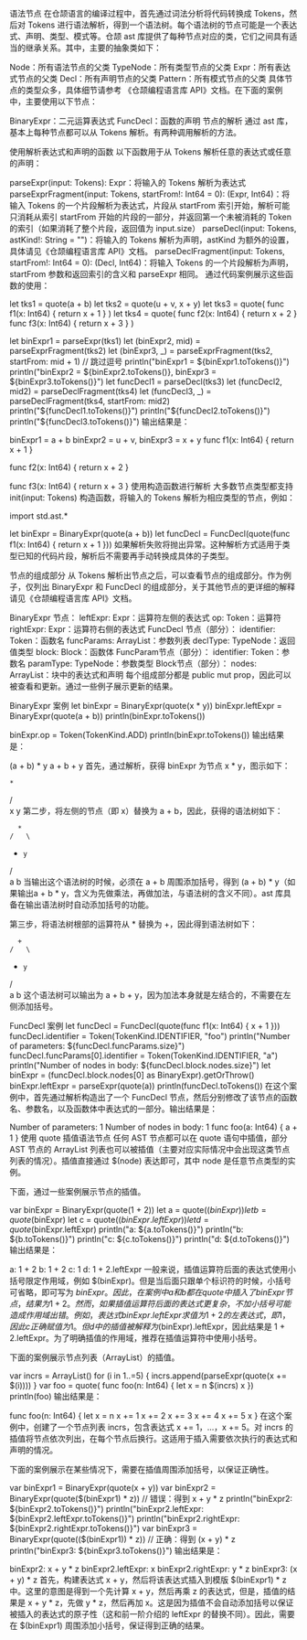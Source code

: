 语法节点
在仓颉语言的编译过程中，首先通过词法分析将代码转换成 Tokens，然后对 Tokens 进行语法解析，得到一个语法树。每个语法树的节点可能是一个表达式、声明、类型、模式等。仓颉 ast 库提供了每种节点对应的类，它们之间具有适当的继承关系。其中，主要的抽象类如下：

Node：所有语法节点的父类
TypeNode：所有类型节点的父类
Expr：所有表达式节点的父类
Decl：所有声明节点的父类
Pattern：所有模式节点的父类
具体节点的类型众多，具体细节请参考 《仓颉编程语言库 API》文档。在下面的案例中，主要使用以下节点：

BinaryExpr：二元运算表达式
FuncDecl：函数的声明
节点的解析
通过 ast 库，基本上每种节点都可以从 Tokens 解析。有两种调用解析的方法。

使用解析表达式和声明的函数
以下函数用于从 Tokens 解析任意的表达式或任意的声明：

parseExpr(input: Tokens): Expr：将输入的 Tokens 解析为表达式
parseExprFragment(input: Tokens, startFrom!: Int64 = 0): (Expr, Int64)：将输入 Tokens 的一个片段解析为表达式，片段从 startFrom 索引开始，解析可能只消耗从索引 startFrom 开始的片段的一部分，并返回第一个未被消耗的 Token 的索引（如果消耗了整个片段，返回值为 input.size）
parseDecl(input: Tokens, astKind!: String = "")：将输入的 Tokens 解析为声明，astKind 为额外的设置，具体请见《仓颉编程语言库 API》文档。
parseDeclFragment(input: Tokens, startFrom!: Int64 = 0): (Decl, Int64)：将输入 Tokens 的一个片段解析为声明，startFrom 参数和返回索引的含义和 parseExpr 相同。
通过代码案例展示这些函数的使用：

let tks1 = quote(a + b)
let tks2 = quote(u + v, x + y)
let tks3 = quote(
    func f1(x: Int64) { return x + 1 }
)
let tks4 = quote(
    func f2(x: Int64) { return x + 2 }
    func f3(x: Int64) { return x + 3 }
)

let binExpr1 = parseExpr(tks1)
let (binExpr2, mid) = parseExprFragment(tks2)
let (binExpr3, _) = parseExprFragment(tks2, startFrom: mid + 1) // 跳过逗号
println("binExpr1 = ${binExpr1.toTokens()}")
println("binExpr2 = ${binExpr2.toTokens()}, binExpr3 = ${binExpr3.toTokens()}")
let funcDecl1 = parseDecl(tks3)
let (funcDecl2, mid2) = parseDeclFragment(tks4)
let (funcDecl3, _) = parseDeclFragment(tks4, startFrom: mid2)
println("${funcDecl1.toTokens()}")
println("${funcDecl2.toTokens()}")
println("${funcDecl3.toTokens()}")
输出结果是：

binExpr1 = a + b
binExpr2 = u + v, binExpr3 = x + y
func f1(x: Int64) {
    return x + 1
}

func f2(x: Int64) {
    return x + 2
}

func f3(x: Int64) {
    return x + 3
}
使用构造函数进行解析
大多数节点类型都支持 init(input: Tokens) 构造函数，将输入的 Tokens 解析为相应类型的节点，例如：

import std.ast.*

let binExpr = BinaryExpr(quote(a + b))
let funcDecl = FuncDecl(quote(func f1(x: Int64) { return x + 1 }))
如果解析失败将抛出异常。这种解析方式适用于类型已知的代码片段，解析后不需要再手动转换成具体的子类型。

节点的组成部分
从 Tokens 解析出节点之后，可以查看节点的组成部分。作为例子，仅列出 BinaryExpr 和 FuncDecl 的组成部分，关于其他节点的更详细的解释请见《仓颉编程语言库 API》文档。

BinaryExpr 节点：
leftExpr: Expr：运算符左侧的表达式
op: Token：运算符
rightExpr: Expr：运算符右侧的表达式
FuncDecl 节点（部分）：
identifier: Token：函数名
funcParams: ArrayList<FuncParam>：参数列表
declType: TypeNode：返回值类型
block: Block：函数体
FuncParam节点（部分）：
identifier: Token：参数名
paramType: TypeNode：参数类型
Block节点（部分）：
nodes: ArrayList<Node>：块中的表达式和声明
每个组成部分都是 public mut prop，因此可以被查看和更新。通过一些例子展示更新的结果。

BinaryExpr 案例
let binExpr = BinaryExpr(quote(x * y))
binExpr.leftExpr = BinaryExpr(quote(a + b))
println(binExpr.toTokens())

binExpr.op = Token(TokenKind.ADD)
println(binExpr.toTokens())
输出结果是：

(a + b) * y
a + b + y
首先，通过解析，获得 binExpr 为节点 x * y，图示如下：

    *
  /   \
 x     y
第二步，将左侧的节点（即 x）替换为 a + b，因此，获得的语法树如下：

      *
    /   \
   +     y
  / \
 a   b
当输出这个语法树的时候，必须在 a + b 周围添加括号，得到 (a + b) * y（如果输出a + b * y，含义为先做乘法，再做加法，与语法树的含义不同）。ast 库具备在输出语法树时自动添加括号的功能。

第三步，将语法树根部的运算符从 * 替换为 +，因此得到语法树如下：

      +
    /   \
   +     y
  / \
 a   b
这个语法树可以输出为 a + b + y，因为加法本身就是左结合的，不需要在左侧添加括号。

FuncDecl 案例
let funcDecl = FuncDecl(quote(func f1(x: Int64) { x + 1 }))
funcDecl.identifier = Token(TokenKind.IDENTIFIER, "foo")
println("Number of parameters: ${funcDecl.funcParams.size}")
funcDecl.funcParams[0].identifier = Token(TokenKind.IDENTIFIER, "a")
println("Number of nodes in body: ${funcDecl.block.nodes.size}")
let binExpr = (funcDecl.block.nodes[0] as BinaryExpr).getOrThrow()
binExpr.leftExpr = parseExpr(quote(a))
println(funcDecl.toTokens())
在这个案例中，首先通过解析构造出了一个 FuncDecl 节点，然后分别修改了该节点的函数名、参数名，以及函数体中表达式的一部分。输出结果是：

Number of parameters: 1
Number of nodes in body: 1
func foo(a: Int64) {
    a + 1
}
使用 quote 插值语法节点
任何 AST 节点都可以在 quote 语句中插值，部分 AST 节点的 ArrayList 列表也可以被插值（主要对应实际情况中会出现这类节点列表的情况）。插值直接通过 $(node) 表达即可，其中 node 是任意节点类型的实例。

下面，通过一些案例展示节点的插值。

var binExpr = BinaryExpr(quote(1 + 2))
let a = quote($(binExpr))
let b = quote($binExpr)
let c = quote($(binExpr.leftExpr))
let d = quote($binExpr.leftExpr)
println("a: ${a.toTokens()}")
println("b: ${b.toTokens()}")
println("c: ${c.toTokens()}")
println("d: ${d.toTokens()}")
输出结果是：

a: 1 + 2
b: 1 + 2
c: 1
d: 1 + 2.leftExpr
一般来说，插值运算符后面的表达式使用小括号限定作用域，例如 $(binExpr)。但是当后面只跟单个标识符的时候，小括号可省略，即可写为 $binExpr。因此，在案例中 a 和 b 都在 quote 中插入了 binExpr节点，结果为 1 + 2。然而，如果插值运算符后面的表达式更复杂，不加小括号可能造成作用域出错。例如，表达式 binExpr.leftExpr 求值为 1 + 2 的左表达式，即 1，因此 c 正确赋值为 1。但 d 中的插值被解释为 ($binExpr).leftExpr，因此结果是 1 + 2.leftExpr。为了明确插值的作用域，推荐在插值运算符中使用小括号。

下面的案例展示节点列表（ArrayList）的插值。

var incrs = ArrayList<Node>()
for (i in 1..=5) {
    incrs.append(parseExpr(quote(x += $(i))))
}
var foo = quote(
    func foo(n: Int64) {
        let x = n
        $(incrs)
        x
    })
println(foo)
输出结果是：

func foo(n: Int64) {
    let x = n
    x += 1
    x += 2
    x += 3
    x += 4
    x += 5
    x
}
在这个案例中，创建了一个节点列表 incrs，包含表达式 x += 1，...，x += 5。对 incrs 的插值将节点依次列出，在每个节点后换行。这适用于插入需要依次执行的表达式和声明的情况。

下面的案例展示在某些情况下，需要在插值周围添加括号，以保证正确性。

var binExpr1 = BinaryExpr(quote(x + y))
var binExpr2 = BinaryExpr(quote($(binExpr1) * z))       // 错误：得到 x + y * z
println("binExpr2: ${binExpr2.toTokens()}")
println("binExpr2.leftExpr: ${binExpr2.leftExpr.toTokens()}")
println("binExpr2.rightExpr: ${binExpr2.rightExpr.toTokens()}")
var binExpr3 = BinaryExpr(quote(($(binExpr1)) * z))     // 正确：得到 (x + y) * z
println("binExpr3: ${binExpr3.toTokens()}")
输出结果是：

binExpr2: x + y * z
binExpr2.leftExpr: x
binExpr2.rightExpr: y * z
binExpr3: (x + y) * z
首先，构建表达式 x + y，然后将该表达式插入到模版 $(binExpr1) * z 中。这里的意图是得到一个先计算 x + y，然后再乘 z 的表达式，但是，插值的结果是 x + y * z，先做 y * z，然后再加 x。这是因为插值不会自动添加括号以保证被插入的表达式的原子性（这和前一阶介绍的 leftExpr 的替换不同）。因此，需要在 $(binExpr1) 周围添加小括号，保证得到正确的结果。